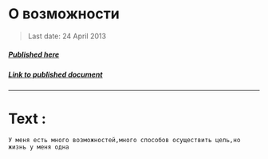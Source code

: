 # О возможности

> Last date: 24 April 2013
##### [Published here](http://vk.com/zimnurov_mf)
##### [Link to published document](https://vk.com/wall-52918906_41)
___

# Text :

```
У меня есть много возможностей,много способов осуществить цель,но жизнь у меня одна
```
